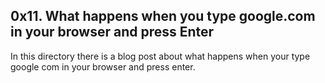 ## 0x11. What happens when you type google.com in your browser and press Enter
In this directory there is a blog post about what happens when your type google com in your browser and press enter.
